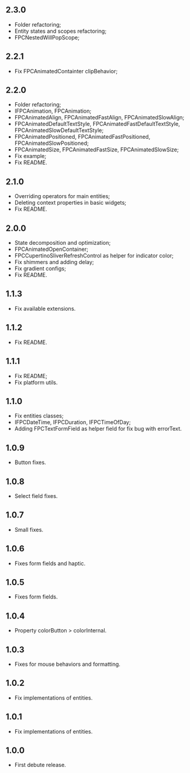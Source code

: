## 2.3.0
* Folder refactoring;
* Entity states and scopes refactoring;
* FPCNestedWillPopScope;

## 2.2.1
* Fix FPCAnimatedContainter clipBehavior;

## 2.2.0
* Folder refactoring;
* IFPCAnimation, FPCAnimation;
* FPCAnimatedAlign, FPCAnimatedFastAlign, FPCAnimatedSlowAlign;
* FPCAnimatedDefaultTextStyle, FPCAnimatedFastDefaultTextStyle, FPCAnimatedSlowDefaultTextStyle;
* FPCAnimatedPositioned, FPCAnimatedFastPositioned, FPCAnimatedSlowPositioned;
* FPCAnimatedSize, FPCAnimatedFastSize, FPCAnimatedSlowSize;
* Fix example;
* Fix README.

## 2.1.0
* Overriding operators for main entities;
* Deleting context properties in basic widgets;
* Fix README.

## 2.0.0
* State decomposition and optimization;
* FPCAnimatedOpenContainer;
* FPCCupertinoSliverRefreshControl as helper for indicator color;
* Fix shimmers and adding delay;
* Fix gradient configs;
* Fix README.

## 1.1.3
* Fix available extensions.

## 1.1.2
* Fix README.

## 1.1.1
* Fix README;
* Fix platform utils.

## 1.1.0
* Fix entities classes;
* IFPCDateTime, IFPCDuration, IFPCTimeOfDay;
* Adding FPCTextFormField as helper field for fix bug with errorText.

## 1.0.9
* Button fixes.

## 1.0.8
* Select field fixes.

## 1.0.7
* Small fixes.

## 1.0.6
* Fixes form fields and haptic.

## 1.0.5
* Fixes form fields.

## 1.0.4
* Property colorButton > colorInternal.

## 1.0.3
* Fixes for mouse behaviors and formatting.

## 1.0.2
* Fix implementations of entities.

## 1.0.1
* Fix implementations of entities.

## 1.0.0
* First debute release.
